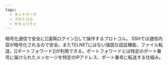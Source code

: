 ```yaml
---
tags:
  - ネットワーク
  - プロトコル
  - セキュリティ
---
```

暗号化通信で安全に[[遠隔ログイン]]して操作するプロトコル。
SSHでは通信内容が暗号化されるので安全。またTELNETにはない強固な認証機能、ファイル転送、[[ポートフォワード]]が利用できる。ポートフォワードとは特定のポート番号に届けられたメッセージを特定のIPアドレス、ポート番号に転送する仕組み。
